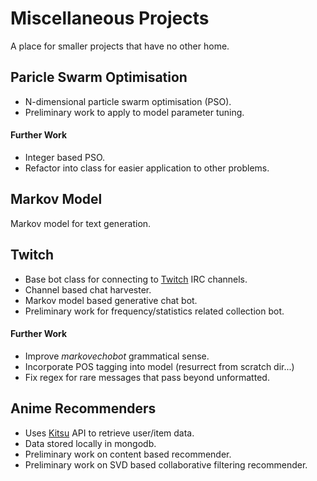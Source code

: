 # Miscellaneous Projects
A place for smaller projects that have no other home.



## Paricle Swarm Optimisation
- N-dimensional particle swarm optimisation (PSO).
- Preliminary work to apply to model parameter tuning.

#### Further Work
- Integer based PSO.
- Refactor into class for easier application to other problems.



## Markov Model
Markov model for text generation.



## Twitch
- Base bot class for connecting to [Twitch][twitch] IRC channels.
- Channel based chat harvester.
- Markov model based generative chat bot.
- Preliminary work for frequency/statistics related collection bot.

#### Further Work
- Improve _markovechobot_ grammatical sense.
- Incorporate POS tagging into model (resurrect from scratch dir...)
- Fix regex for rare messages that pass beyond unformatted.



## Anime Recommenders
- Uses [Kitsu][kitsu] API to retrieve user/item data.
- Data stored locally in mongodb.
- Preliminary work on content based recommender.
- Preliminary work on SVD based collaborative filtering recommender.



[twitch]: twitch.tv
[kitsu]: kitsu.io
